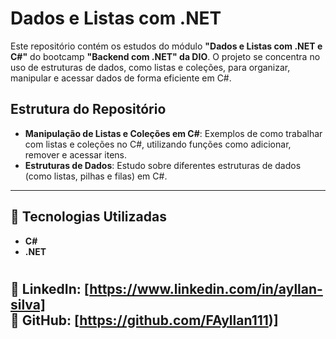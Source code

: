 
# Dados e Listas com .NET

Este repositório contém os estudos do módulo **"Dados e Listas com .NET e C#"** do bootcamp **"Backend com .NET" da DIO**. O projeto se concentra no uso de estruturas de dados, como listas e coleções, para organizar, manipular e acessar dados de forma eficiente em C#.

## Estrutura do Repositório
- **Manipulação de Listas e Coleções em C#**: Exemplos de como trabalhar com listas e coleções no C#, utilizando funções como adicionar, remover e acessar itens.
- **Estruturas de Dados**: Estudo sobre diferentes estruturas de dados (como listas, pilhas e filas) em C#.

---

## 📌 Tecnologias Utilizadas  
- **C#**  
- **.NET**  

#

🔗 **LinkedIn:** [https://www.linkedin.com/in/ayllan-silva]  
🐙 **GitHub:** [https://github.com/FAyllan111)]  
---
